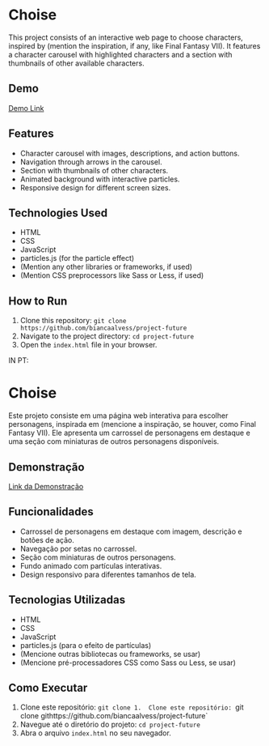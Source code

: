# Choise

This project consists of an interactive web page to choose characters, inspired by (mention the inspiration, if any, like Final Fantasy VII). It features a character carousel with highlighted characters and a section with thumbnails of other available characters.

## Demo

[Demo Link](https://choise-urs.netlify.app/)

## Features

*   Character carousel with images, descriptions, and action buttons.
*   Navigation through arrows in the carousel.
*   Section with thumbnails of other characters.
*   Animated background with interactive particles.
*   Responsive design for different screen sizes.

## Technologies Used

*   HTML
*   CSS
*   JavaScript
*   particles.js (for the particle effect)
*   (Mention any other libraries or frameworks, if used)
*   (Mention CSS preprocessors like Sass or Less, if used)

## How to Run

1.  Clone this repository: `git clone https://github.com/biancaalvess/project-future`
2.  Navigate to the project directory: `cd project-future`
3.  Open the `index.html` file in your browser.



IN PT:

#  Choise

Este projeto consiste em uma página web interativa para escolher personagens, inspirada em (mencione a inspiração, se houver, como Final Fantasy VII). Ele apresenta um carrossel de personagens em destaque e uma seção com miniaturas de outros personagens disponíveis.

## Demonstração

[Link da Demonstração](https://choise-urs.netlify.app/)

## Funcionalidades

*   Carrossel de personagens em destaque com imagem, descrição e botões de ação.
*   Navegação por setas no carrossel.
*   Seção com miniaturas de outros personagens.
*   Fundo animado com partículas interativas.
*   Design responsivo para diferentes tamanhos de tela.

## Tecnologias Utilizadas

*   HTML
*   CSS
*   JavaScript
*   particles.js (para o efeito de partículas)
*   (Mencione outras bibliotecas ou frameworks, se usar)
*   (Mencione pré-processadores CSS como Sass ou Less, se usar)

## Como Executar

1.  Clone este repositório: `git clone 1.  Clone este repositório: `git clone githttps://github.com/biancaalvess/project-future`
2.  Navegue até o diretório do projeto: `cd project-future`
3.  Abra o arquivo `index.html` no seu navegador.

